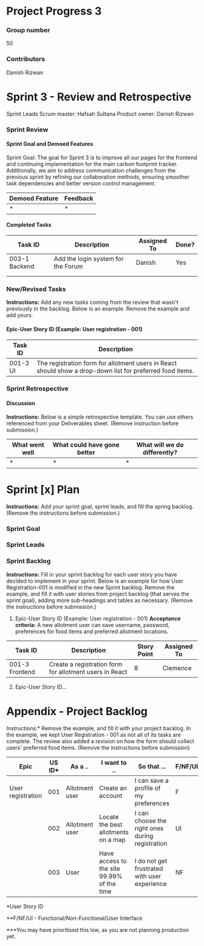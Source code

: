 # **Project Progress 3**

### Group number
50
### Contributors
Danish Rizwan

# Sprint 3 - Review and Retrospective
Sprint Leads Scrum master: Hafsah Sultana Product owner: Danish Rizwan
### Sprint Review

#### **Sprint Goal and Demoed Features**

Sprint Goal: The goal for Sprint 3 is to improve all our pages for the frontend and continuing implementation for the main carbon footprint tracker. Additionally, we aim to address communication challenges from the previous sprint by refining our collaboration methods, ensuring smoother task dependencies and better version control management.

| Demoed Feature | Feedback   |
|----------------|------------|
| *              | *          |

#### **Completed Tasks**

| **Task ID** | **Description** | **Assigned To** | **Done?**| 
| ------------| ----------------| ----------------| -----------|
|003-1 Backend| Add the login system for the Forum | Danish | Yes |
| | | |  |
| |  | |  |

### New/Revised Tasks

**Instructions:** Add any new tasks coming from the review that wasn't previously in the backlog. Below is an example. Remove the example and add yours.

####  Epic-User Story ID (Example: User registration - 001)

| **Task ID** | **Description** |
|-------------|-----------------|
| 001-3 UI | The registration form for allotment users in React should show a drop-down list for preferred food items.

### Sprint Retrospective

#### **Discussion**

**Instructions:** Below is a simple retrospective template. You 
can use others referenced from your Deliverables sheet. (Remove
instruction before submission.)

| What went well | What could have gone better | What will we do differently?|
|----------------|-----------------------------|-------------|
|*               | *                           | *           |



# Sprint [x] Plan

**Instructions:** Add your sprint goal, sprint leads, and fill the spring backlog. (Remove the instructions before submission.)

### Sprint Goal

### Sprint Leads

### Sprint Backlog

**Instructions:** Fill in your sprint backlog for each user story you have decided to implement in your sprint. Below is an example for how User Registration-001 is modified in the new Sprint backlog.  Remove the example, and fill it with user stories from project backlog (that serves the sprint goal), adding more sub-headings and tables as necessary. (Remove the instructions before submission.)

1.  Epic-User Story ID (Example: User registration - 001)
 **Acceptance criteria:**
 A new allotment user can save username, password, preferences for food items and preferred allotment locations.

| **Task ID** | **Description** | **Story Point** | **Assigned To** |
| ------------| ----------------| ----------------| ----------------|
|001-3 Frontend| Create a registration form for allotment users in React | 8 | Clemence|

2. Epic-User Story ID...


# Appendix - Project Backlog

*Instructions:** Remove the example, and fill it with your project backlog. In the example, we kept User Registration - 001 as not all of its tasks are complete. The review also added a revision on how the form should collect users' preferred food items. (Remove the instructions before submission)

| Epic              | US ID* | As a .. | I want to .. | So that ... | F/NF/UI** | Priority|
| ----------------- | ------ | ------------- | ------- | ------- |-------- | ----- |
| User registration | 001    | Allotment user | Create an account | I can save a profile of my preferences | F | High |
|                   | 002    | Allotment user | Locate the best allotments on a map | I can choose the right ones during registration | UI | Low |
|                   | 003    | User | Have access to the site 99.99% of the time | I do not get frustrated with user experience | NF | Low*** |

*User Story ID

**F/NF/UI - Functional/Non-Functional/User Interface

***You may have prioritised this low, as you are not planning production yet.
